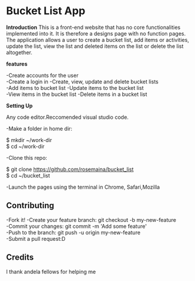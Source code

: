 # Bucket List App

**Introduction**
 This is a front-end website that has no core functionalities implemented into it. 
 It is therefore a designs page with no function pages. 
 The application allows a user to create a bucket list, add items or activities, update the list, view the list and deleted items on the list or delete the list altogether.
 
**features**

-Create accounts for the user  
-Create a login in 
-Create, view, update and delete bucket lists   
-Add items to bucket list 
-Update items to the bucket list  
-View items in the bucket list 
-Delete items in a bucket list 

**Setting Up**

Any code editor.Reccomended visual studio code.

-Make a folder in home dir:

  $ mkdir ~/work-dir  
  $ cd ~/work-dir  
  
-Clone this repo:

  $ git clone https://github.com/rosemaina/bucket_list   
  $ cd ~/bucket_list 
  
-Launch the pages using the terminal in Chrome, Safari,Mozilla  

## Contributing 

-Fork it! 
-Create your feature branch: git checkout -b my-new-feature  
-Commit your changes: git commit -m 'Add some feature'  
-Push to the branch: git push -u origin my-new-feature  
-Submit a pull request:D  

## Credits
I thank andela fellows for helping me 







